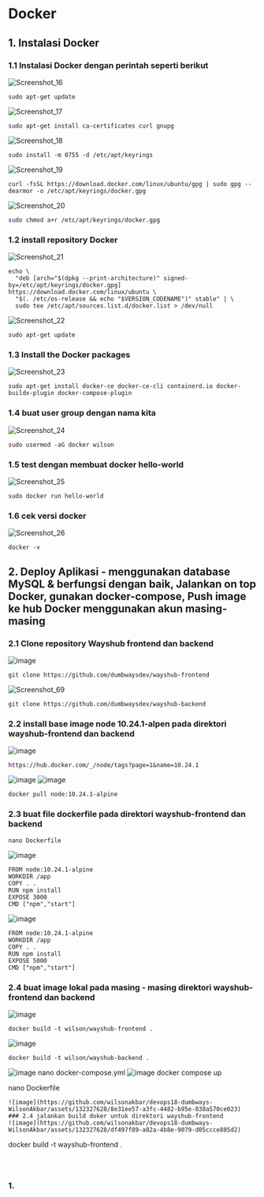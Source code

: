 # Docker
## 1. Instalasi Docker
### 1.1 Instalasi Docker dengan perintah seperti berikut
![Screenshot_16](https://github.com/wilsonakbar/devops18-dumbways-WilsonAkbar/assets/132327628/7753ce33-0517-4524-b859-ffe857358933)
```
sudo apt-get update
```
![Screenshot_17](https://github.com/wilsonakbar/devops18-dumbways-WilsonAkbar/assets/132327628/b87edb7d-fb84-403f-b535-93999aab11cb)
```
sudo apt-get install ca-certificates curl gnupg
```
![Screenshot_18](https://github.com/wilsonakbar/devops18-dumbways-WilsonAkbar/assets/132327628/36484796-8188-4a30-937b-154de40f9bad)
```
sudo install -m 0755 -d /etc/apt/keyrings
```
![Screenshot_19](https://github.com/wilsonakbar/devops18-dumbways-WilsonAkbar/assets/132327628/f686f8d3-da79-4712-96d4-48e897ec3d3d)
```
curl -fsSL https://download.docker.com/linux/ubuntu/gpg | sudo gpg --dearmor -o /etc/apt/keyrings/docker.gpg
```
![Screenshot_20](https://github.com/wilsonakbar/devops18-dumbways-WilsonAkbar/assets/132327628/a101c2ba-511d-490a-98ee-1a03c55eed36)
```
sudo chmod a+r /etc/apt/keyrings/docker.gpg
```
### 1.2 install repository Docker
![Screenshot_21](https://github.com/wilsonakbar/devops18-dumbways-WilsonAkbar/assets/132327628/1054f9ae-5920-406d-95aa-0055f6d0caac)
```
echo \
  "deb [arch="$(dpkg --print-architecture)" signed-by=/etc/apt/keyrings/docker.gpg] https://download.docker.com/linux/ubuntu \
  "$(. /etc/os-release && echo "$VERSION_CODENAME")" stable" | \
  sudo tee /etc/apt/sources.list.d/docker.list > /dev/null
```
![Screenshot_22](https://github.com/wilsonakbar/devops18-dumbways-WilsonAkbar/assets/132327628/229920f6-54a7-44a6-ac1d-0514d54cbc80)
```
sudo apt-get update
```
### 1.3 Install the Docker packages
![Screenshot_23](https://github.com/wilsonakbar/devops18-dumbways-WilsonAkbar/assets/132327628/cec60ad2-beec-4350-b520-d24b3f6399d3)
```
sudo apt-get install docker-ce docker-ce-cli containerd.io docker-buildx-plugin docker-compose-plugin
```
### 1.4 buat user group dengan nama kita
![Screenshot_24](https://github.com/wilsonakbar/devops18-dumbways-WilsonAkbar/assets/132327628/57db033f-54fc-4533-91f5-443366fdcfe4)
```
sudo usermod -aG docker wilson
```
### 1.5 test dengan membuat docker hello-world
![Screenshot_25](https://github.com/wilsonakbar/devops18-dumbways-WilsonAkbar/assets/132327628/9cb1ef87-d0ee-44af-b6c7-12a7e2306d83)
```
sudo docker run hello-world
```
### 1.6 cek versi docker
![Screenshot_26](https://github.com/wilsonakbar/devops18-dumbways-WilsonAkbar/assets/132327628/3365f00e-a417-44bd-b145-4b7c3191477c)
```
docker -v
```


## 2. Deploy Aplikasi - menggunakan database MySQL & berfungsi dengan baik, Jalankan on top Docker, gunakan docker-compose, Push image ke hub Docker menggunakan akun masing-masing
### 2.1 Clone repository Wayshub frontend dan backend
![image](https://github.com/wilsonakbar/devops18-dumbways-WilsonAkbar/assets/132327628/1e4e9442-3308-40fc-8b28-d34748ca5586)
```
git clone https://github.com/dumbwaysdev/wayshub-frontend
```
![Screenshot_69](https://github.com/wilsonakbar/devops18-dumbways-WilsonAkbar/assets/132327628/46e76b3e-ab2f-43df-9fec-2114d9b3ec44)
```
git clone https://github.com/dumbwaysdev/wayshub-backend
```
### 2.2 install base image node 10.24.1-alpen pada direktori wayshub-frontend dan backend
![image](https://github.com/wilsonakbar/devops18-dumbways-WilsonAkbar/assets/132327628/aae4adf6-8327-413e-8da1-d71f3cd8999a)
```
https://hub.docker.com/_/node/tags?page=1&name=10.24.1
```
![image](https://github.com/wilsonakbar/devops18-dumbways-WilsonAkbar/assets/132327628/468ea506-12ff-497f-b4d9-423d5b2fe05c)
![image](https://github.com/wilsonakbar/devops18-dumbways-WilsonAkbar/assets/132327628/6b7b7160-308d-4de4-b27d-51b35a8d15c7)
```
docker pull node:10.24.1-alpine
```
### 2.3 buat file dockerfile pada direktori wayshub-frontend dan backend
```
nano Dockerfile
```
![image](https://github.com/wilsonakbar/devops18-dumbways-WilsonAkbar/assets/132327628/b6460c82-a85e-4b3c-a1bd-dfff9cac3db1)
```
FROM node:10.24.1-alpine
WORKDIR /app
COPY . .
RUN npm install
EXPOSE 3000
CMD ["npm","start"]
```
![image](https://github.com/wilsonakbar/devops18-dumbways-WilsonAkbar/assets/132327628/d4999c83-7a25-486c-a964-a4adfbaece16)
```
FROM node:10.24.1-alpine
WORKDIR /app
COPY . .
RUN npm install
EXPOSE 5000
CMD ["npm","start"]
```
### 2.4 buat image lokal pada masing - masing direktori wayshub-frontend dan backend
![image](https://github.com/wilsonakbar/devops18-dumbways-WilsonAkbar/assets/132327628/d06d83fe-225d-4f15-8544-4bfd93628311)
```
docker build -t wilson/wayshub-frontend .
```
![image](https://github.com/wilsonakbar/devops18-dumbways-WilsonAkbar/assets/132327628/9506ac12-c330-4d0f-a0cc-00a87497a525)
```
docker build -t wilson/wayshub-backend .
```


![image](https://github.com/wilsonakbar/devops18-dumbways-WilsonAkbar/assets/132327628/dbb650cc-b7ab-42b3-bd8a-6794ada39508)
nano docker-compose.yml
![image](https://github.com/wilsonakbar/devops18-dumbways-WilsonAkbar/assets/132327628/6fa991f6-e46a-4db6-91c1-3c91f559bcd1)
docker compose up



nano Dockerfile
```
![image](https://github.com/wilsonakbar/devops18-dumbways-WilsonAkbar/assets/132327628/8e31ee57-a3fc-4482-b95e-030a570ce023)
### 2.4 jalankan build doker untuk direktori wayshub-frontend
![image](https://github.com/wilsonakbar/devops18-dumbways-WilsonAkbar/assets/132327628/df497f89-a82a-4b8e-9079-d05ccce885d2)
```
docker build -t wayshub-frontend .
```



```

### 1.
```

```
